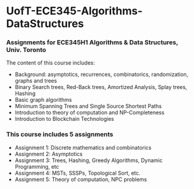 # UofT-ECE345-Algorithms-DataStructures
### Assignments for ECE345H1 Algorithms &amp; Data Structures, Univ. Toronto  
The content of this course includes:
* Background: asymptotics, recurrences, combinatorics, randomization, graphs and trees
* Binary Search trees, Red-Back trees, Amortized Analysis, Splay trees, Hashing
* Basic graph algorithms
* Minimum Spanning Trees and Single Source Shortest Paths
* Introduction to theory of computation and NP-Completeness
* Introduction to Blockchain Technologies

### This course includes 5 assignments
* Assignment 1: Discrete mathematics and combinatorics  
* Assignment 2: Asymptotics  
* Assignment 3: Trees, Hashing, Greedy Algorithms, Dynamic Programming, etc  
* Assignment 4: MSTs, SSSPs, Topological Sort, etc.  
* Assignment 5: Theory of computation, NPC problems  
